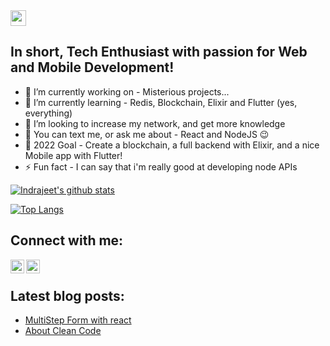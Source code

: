 <img src="https://media.giphy.com/media/hvRJCLFzcasrR4ia7z/giphy.gif" width="25px">

## In short, Tech Enthusiast with passion for Web and Mobile Development!
- 🔭 I’m currently working on - Misterious projects...
- 🌱 I’m currently learning - Redis, Blockchain, Elixir and Flutter (yes, everything)
- 👯 I’m looking to increase my network, and get more knowledge
- 💬 You can text me, or ask me about - React and NodeJS 😉
- 🥅 2022 Goal - Create a blockchain, a full backend with Elixir, and a nice Mobile app with Flutter!
- ⚡ Fun fact - I can say that i'm really good at developing node APIs


[![Indrajeet's github stats](https://github-readme-stats.vercel.app/api?username=trsp400&count_private=true&include_all_commits=true&theme=radical)](https://github.com/trsp400?tab=repositories)

[![Top Langs](https://github-readme-stats.vercel.app/api/top-langs/?username=trsp400&hide=java,Objective-C&layout=compact)](https://github.com/anuraghazra/github-readme-stats)

## Connect with me:
[<img align="left" alt="codeSTACKr.com" width="22px" src="https://cdn4.iconfinder.com/data/icons/social-media-2210/24/Medium-512.png" />](https://anonymousrob.medium.com/)
[<img align="left" alt="LinkedIn" width="22px" src="https://cdn.jsdelivr.net/npm/simple-icons@v3/icons/linkedin.svg" />](https://www.linkedin.com/in/thiago-r-a904bb119/)

<br />

## Latest blog posts:
<!-- BLOG-POST-LIST:START -->
- [MultiStep Form with react](https://roblesthiago38.medium.com/como-criar-um-multistep-form-com-reactjs-b8d51159758)
- [About Clean Code](https://roblesthiago38.medium.com/clean-code-c30b2c440068)
<!-- BLOG-POST-LIST:END -->

[medium]: https://roblesthiago38.medium.com/
